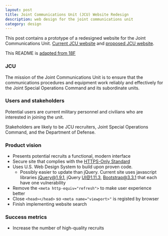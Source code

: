```yaml
---
layout: post
title: Joint Communications Unit (JCU) Website Redesign
description: web design for the joint communications unit
category: design
---
```


This post contains a prototype of a redesigned website for the Joint Communications Unit. [Current JCU website](http://jcu.mil) and [proposed JCU website](https://johnrieth.github.io/jcu/).

This README is [adapted from 18F](https://github.com/18F/afrs-pa/blob/master/README.md)

### JCU

The mission of the Joint Communications Unit is to ensure that the communications procedures and equipment work reliably and effectively for the Joint Special Operations Command and its subordinate units.

### Users and stakeholders

Potential users are current military personnel and civilians who are interested in joining the unit.

Stakeholders are likely to be JCU recruiters, Joint Special Operations Command, and the Department of Defense.

### Product vision

* Presents potential recruits a functional, modern interface
* Secure site that complies with the [HTTPS-Only Standard](https://https.cio.gov/)
* Uses U.S. Web Design System to build upon proven code.
    * Possibly easier to update than jQuery. Current site uses javascript libraries jQuery@1.9.1, jQuery UI@1.11.3, Bootstrap@3.3.1 that each have one vulnerability
* Remove the ```<meta http-equiv="refresh">``` to make user experience better
* Close ```<head></head>``` so ```<meta name="viewport>"``` is registed by browser
* Finish implementing website search

### Success metrics

* Increase the number of high-quality recruits
